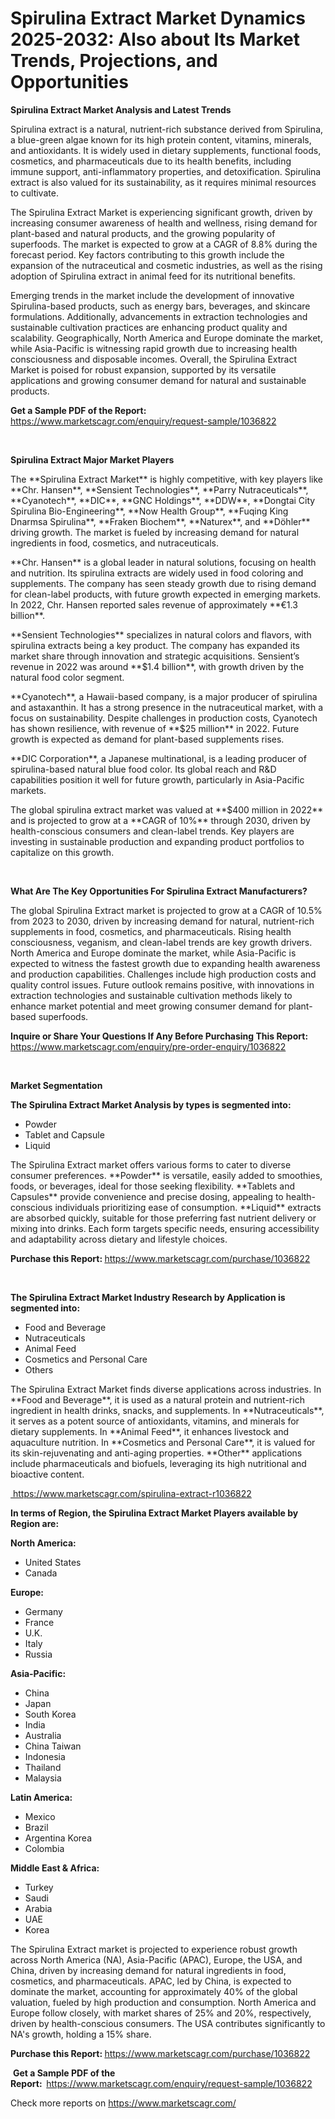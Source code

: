 <p><h1>Spirulina Extract Market Dynamics 2025-2032: Also about Its Market Trends, Projections, and Opportunities</h1></p><p><strong>Spirulina Extract Market Analysis and Latest Trends</strong></p>
<p><p>Spirulina extract is a natural, nutrient-rich substance derived from Spirulina, a blue-green algae known for its high protein content, vitamins, minerals, and antioxidants. It is widely used in dietary supplements, functional foods, cosmetics, and pharmaceuticals due to its health benefits, including immune support, anti-inflammatory properties, and detoxification. Spirulina extract is also valued for its sustainability, as it requires minimal resources to cultivate.</p><p>The Spirulina Extract Market is experiencing significant growth, driven by increasing consumer awareness of health and wellness, rising demand for plant-based and natural products, and the growing popularity of superfoods. The market is expected to grow at a CAGR of 8.8% during the forecast period. Key factors contributing to this growth include the expansion of the nutraceutical and cosmetic industries, as well as the rising adoption of Spirulina extract in animal feed for its nutritional benefits.</p><p>Emerging trends in the market include the development of innovative Spirulina-based products, such as energy bars, beverages, and skincare formulations. Additionally, advancements in extraction technologies and sustainable cultivation practices are enhancing product quality and scalability. Geographically, North America and Europe dominate the market, while Asia-Pacific is witnessing rapid growth due to increasing health consciousness and disposable incomes. Overall, the Spirulina Extract Market is poised for robust expansion, supported by its versatile applications and growing consumer demand for natural and sustainable products.</p></p>
<p><strong>Get a Sample PDF of the Report:&nbsp;</strong> <a href="https://www.marketscagr.com/enquiry/request-sample/1036822?utm_campaign=2192&utm_medium=2&utm_source=Github&utm_content=ia&utm_term=26012025&utm_id=spirulina-extract">https://www.marketscagr.com/enquiry/request-sample/1036822</a></p>
<p>&nbsp;</p>
<p><strong>Spirulina Extract Major Market Players</strong></p>
<p><p>The **Spirulina Extract Market** is highly competitive, with key players like **Chr. Hansen**, **Sensient Technologies**, **Parry Nutraceuticals**, **Cyanotech**, **DIC**, **GNC Holdings**, **DDW**, **Dongtai City Spirulina Bio-Engineering**, **Now Health Group**, **Fuqing King Dnarmsa Spirulina**, **Fraken Biochem**, **Naturex**, and **Döhler** driving growth. The market is fueled by increasing demand for natural ingredients in food, cosmetics, and nutraceuticals.</p><p>**Chr. Hansen** is a global leader in natural solutions, focusing on health and nutrition. Its spirulina extracts are widely used in food coloring and supplements. The company has seen steady growth due to rising demand for clean-label products, with future growth expected in emerging markets. In 2022, Chr. Hansen reported sales revenue of approximately **€1.3 billion**.</p><p>**Sensient Technologies** specializes in natural colors and flavors, with spirulina extracts being a key product. The company has expanded its market share through innovation and strategic acquisitions. Sensient’s revenue in 2022 was around **$1.4 billion**, with growth driven by the natural food color segment.</p><p>**Cyanotech**, a Hawaii-based company, is a major producer of spirulina and astaxanthin. It has a strong presence in the nutraceutical market, with a focus on sustainability. Despite challenges in production costs, Cyanotech has shown resilience, with revenue of **$25 million** in 2022. Future growth is expected as demand for plant-based supplements rises.</p><p>**DIC Corporation**, a Japanese multinational, is a leading producer of spirulina-based natural blue food color. Its global reach and R&D capabilities position it well for future growth, particularly in Asia-Pacific markets.</p><p>The global spirulina extract market was valued at **$400 million in 2022** and is projected to grow at a **CAGR of 10%** through 2030, driven by health-conscious consumers and clean-label trends. Key players are investing in sustainable production and expanding product portfolios to capitalize on this growth.</p></p>
<p>&nbsp;</p>
<p><strong>What Are The Key Opportunities For Spirulina Extract Manufacturers?</strong></p>
<p><p>The global Spirulina Extract market is projected to grow at a CAGR of 10.5% from 2023 to 2030, driven by increasing demand for natural, nutrient-rich supplements in food, cosmetics, and pharmaceuticals. Rising health consciousness, veganism, and clean-label trends are key growth drivers. North America and Europe dominate the market, while Asia-Pacific is expected to witness the fastest growth due to expanding health awareness and production capabilities. Challenges include high production costs and quality control issues. Future outlook remains positive, with innovations in extraction technologies and sustainable cultivation methods likely to enhance market potential and meet growing consumer demand for plant-based superfoods.</p></p>
<p><strong>Inquire or Share Your Questions If Any Before Purchasing This Report:</strong> <a href="https://www.marketscagr.com/enquiry/pre-order-enquiry/1036822?utm_campaign=2192&utm_medium=2&utm_source=Github&utm_content=ia&utm_term=26012025&utm_id=spirulina-extract">https://www.marketscagr.com/enquiry/pre-order-enquiry/1036822</a></p>
<p>&nbsp;</p>
<p><strong>Market Segmentation</strong></p>
<p><strong>The Spirulina Extract Market Analysis by types is segmented into:</strong></p>
<p><ul><li>Powder</li><li>Tablet and Capsule</li><li>Liquid</li></ul></p>
<p><p>The Spirulina Extract market offers various forms to cater to diverse consumer preferences. **Powder** is versatile, easily added to smoothies, foods, or beverages, ideal for those seeking flexibility. **Tablets and Capsules** provide convenience and precise dosing, appealing to health-conscious individuals prioritizing ease of consumption. **Liquid** extracts are absorbed quickly, suitable for those preferring fast nutrient delivery or mixing into drinks. Each form targets specific needs, ensuring accessibility and adaptability across dietary and lifestyle choices.</p></p>
<p><strong>Purchase this Report:&nbsp;</strong><a href="https://www.marketscagr.com/purchase/1036822?utm_campaign=2192&utm_medium=2&utm_source=Github&utm_content=ia&utm_term=26012025&utm_id=spirulina-extract">https://www.marketscagr.com/purchase/1036822</a></p>
<p>&nbsp;</p>
<p><strong>The Spirulina Extract Market Industry Research by Application is segmented into:</strong></p>
<p><ul><li>Food and Beverage</li><li>Nutraceuticals</li><li>Animal Feed</li><li>Cosmetics and Personal Care</li><li>Others</li></ul></p>
<p><p>The Spirulina Extract Market finds diverse applications across industries. In **Food and Beverage**, it is used as a natural protein and nutrient-rich ingredient in health drinks, snacks, and supplements. In **Nutraceuticals**, it serves as a potent source of antioxidants, vitamins, and minerals for dietary supplements. In **Animal Feed**, it enhances livestock and aquaculture nutrition. In **Cosmetics and Personal Care**, it is valued for its skin-rejuvenating and anti-aging properties. **Other** applications include pharmaceuticals and biofuels, leveraging its high nutritional and bioactive content.</p></p>
<p><a href="https://www.marketscagr.com/spirulina-extract-r1036822?utm_campaign=2192&utm_medium=2&utm_source=Github&utm_content=ia&utm_term=26012025&utm_id=spirulina-extract">&nbsp;https://www.marketscagr.com/spirulina-extract-r1036822</a></p>
<p><strong>In terms of Region, the Spirulina Extract Market Players available by Region are:</strong></p>
<p>
    <p> <strong> North America: </strong>
        <ul>
            <li>United States</li>
            <li>Canada</li>
        </ul>
        </p> 
    <p> <strong> Europe: </strong>
        <ul>
            <li>Germany</li>
            <li>France</li>
            <li>U.K.</li>
            <li>Italy</li>
            <li>Russia</li>
        </ul>
        </p> 
    <p> <strong> Asia-Pacific: </strong>
        <ul>
            <li>China</li>
            <li>Japan</li>
            <li>South Korea</li>
            <li>India</li>
            <li>Australia</li>
            <li>China Taiwan</li>
            <li>Indonesia</li>
            <li>Thailand</li>
            <li>Malaysia</li>
        </ul>
        </p> 
    <p> <strong> Latin America: </strong>
        <ul>
            <li>Mexico</li>
            <li>Brazil</li>
            <li>Argentina Korea</li>
            <li>Colombia</li>
        </ul>
        </p> 
    <p> <strong> Middle East & Africa: </strong>
        <ul>
            <li>Turkey</li>
            <li>Saudi</li>
            <li>Arabia</li>
            <li>UAE</li>
            <li>Korea</li>
        </ul>
    </p>
    </p>
<p><p>The Spirulina Extract market is projected to experience robust growth across North America (NA), Asia-Pacific (APAC), Europe, the USA, and China, driven by increasing demand for natural ingredients in food, cosmetics, and pharmaceuticals. APAC, led by China, is expected to dominate the market, accounting for approximately 40% of the global valuation, fueled by high production and consumption. North America and Europe follow closely, with market shares of 25% and 20%, respectively, driven by health-conscious consumers. The USA contributes significantly to NA's growth, holding a 15% share.</p></p>
<p><strong>Purchase this Report: </strong><a href="https://www.marketscagr.com/purchase/1036822?utm_campaign=2192&utm_medium=2&utm_source=Github&utm_content=ia&utm_term=26012025&utm_id=spirulina-extract">https://www.marketscagr.com/purchase/1036822</a></p>
<p>&nbsp;<strong>Get a Sample PDF of the Report:&nbsp;&nbsp;</strong><a href="https://www.marketscagr.com/enquiry/request-sample/1036822?utm_campaign=2192&utm_medium=2&utm_source=Github&utm_content=ia&utm_term=26012025&utm_id=spirulina-extract">https://www.marketscagr.com/enquiry/request-sample/1036822</a></p>
<p><strong></strong></p>
<p>Check more reports on <a href="https://www.marketscagr.com/?utm_campaign=2192&utm_medium=2&utm_source=Github&utm_content=ia&utm_term=26012025&utm_id=spirulina-extract">https://www.marketscagr.com/</a></p>